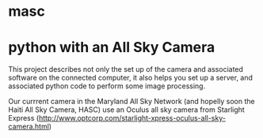 # masc
python with an All Sky Camera
=============================

This project describes not only the set up of the camera and associated software on the connected computer, it also helps you set up a server, and associated python code to perform some image processing.

Our currrent camera in the Maryland All Sky Network (and hopelly soon the Haiti All Sky Camera, HASC) use an Oculus all sky camera from Starlight Express (http://www.optcorp.com/starlight-xpress-oculus-all-sky-camera.html)

